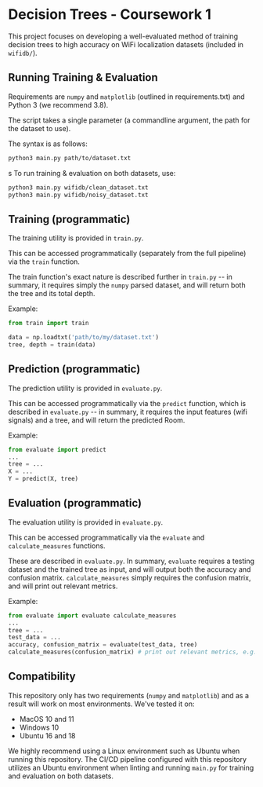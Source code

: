 # Decision Trees - Coursework 1

This project focuses on developing a well-evaluated method of training decision trees to high accuracy on WiFi localization datasets (included in `wifidb/`).

## Running Training & Evaluation

Requirements are `numpy` and `matplotlib` (outlined in requirements.txt) and Python 3 (we recommend 3.8).

The script takes a single parameter (a commandline argument, the path for the dataset to use).

The syntax is as follows:
``` bash
python3 main.py path/to/dataset.txt
```
s
To run training & evaluation on both datasets, use:
``` bash
python3 main.py wifidb/clean_dataset.txt
python3 main.py wifidb/noisy_dataset.txt
```

## Training (programmatic)

The training utility is provided in `train.py`.

This can be accessed programmatically (separately from the full pipeline) via the `train` function.

The train function's exact nature is described further in `train.py` -- in summary, it requires simply the `numpy` parsed dataset, and will return both the tree and its total depth.

Example:
``` python
from train import train

data = np.loadtxt('path/to/my/dataset.txt')
tree, depth = train(data)
```

## Prediction (programmatic)

The prediction utility is provided in `evaluate.py`.

This can be accessed programmatically via the `predict` function, which is described in `evaluate.py` -- in summary, it requires the input features (wifi signals) and a tree, and will return the predicted Room.

Example:
``` python
from evaluate import predict
...
tree = ...
X = ...
Y = predict(X, tree)
```

## Evaluation (programmatic)

The evaluation utility is provided in `evaluate.py`.

This can be accessed programmatically via the `evaluate` and `calculate_measures` functions.

These are described in `evaluate.py`. In summary, `evaluate` requires a testing dataset and the trained tree as input, and will output both the accuracy and confusion matrix. `calculate_measures` simply requires the confusion matrix, and will print out relevant metrics.

Example:
``` python
from evaluate import evaluate calculate_measures
...
tree = ...
test_data = ...
accuracy, confusion_matrix = evaluate(test_data, tree)
calculate_measures(confusion_matrix) # print out relevant metrics, e.g. F1, recall, precision
```

## Compatibility

This repository only has two requirements (`numpy` and `matplotlib`) and as a result will work on most environments. We've tested it on:

- MacOS 10 and 11
- Windows 10
- Ubuntu 16 and 18

We highly recommend using a Linux environment such as Ubuntu when running this repository. The CI/CD pipeline configured with this repository utilizes an Ubuntu environment when linting and running `main.py` for training and evaluation on both datasets.
